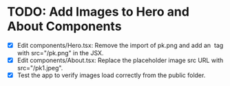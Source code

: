 # TODO: Add Images to Hero and About Components

- [x] Edit components/Hero.tsx: Remove the import of pk.png and add an <img> tag with src="/pk.png" in the JSX.
- [x] Edit components/About.tsx: Replace the placeholder image src URL with src="/pk1.jpeg".
- [x] Test the app to verify images load correctly from the public folder.
